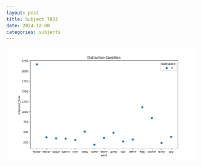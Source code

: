 ```yaml
---
layout: post
title: Subject 7033
date: 2024-12-08
categories: subjects
---
```


![](data/7033/run-23/7033_rt_acc_fuzzy_delay.png)

